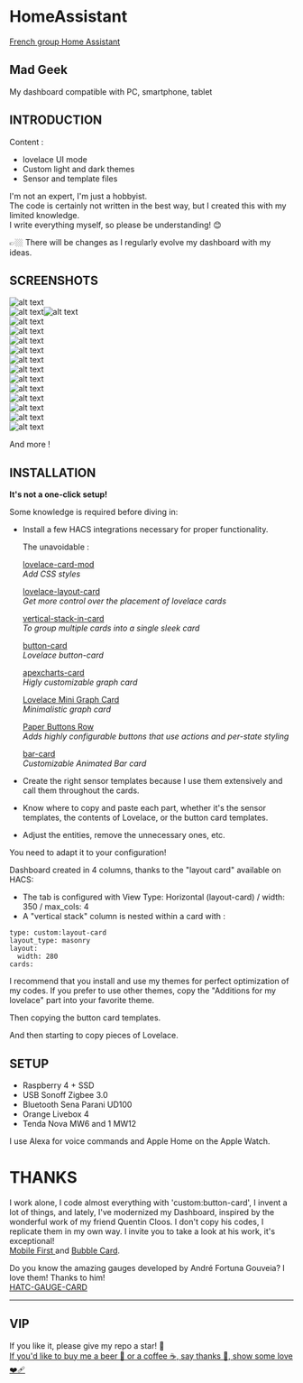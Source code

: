 # HomeAssistant

 [French group Home Assistant](https://github.com/Clooos/Bubble-Card)

## Mad Geek 
My dashboard compatible with PC, smartphone, tablet




## INTRODUCTION

Content  :

- lovelace UI mode
- Custom light and dark themes
- Sensor and template files

I'm not an expert, I'm just a hobbyist.  
The code is certainly not written in the best way, but I created this with my limited knowledge.  
I write everything myself, so please be understanding! 😊  

👉🏼 There will be changes as I regularly evolve my dashboard with my ideas.  





## SCREENSHOTS
 

![alt text](https://github.com/herveaurel/HomeAssistant/blob/main/Captures/01.jpg)  
![alt text](https://github.com/herveaurel/HomeAssistant/blob/main/Captures/01-11.jpg)![alt text](https://github.com/herveaurel/HomeAssistant/blob/main/Captures/01-12.jpg)  
![alt text](https://github.com/herveaurel/HomeAssistant/blob/main/Captures/01-1.jpg)  
![alt text](https://github.com/herveaurel/HomeAssistant/blob/main/Captures/02.jpg)  
![alt text](https://github.com/herveaurel/HomeAssistant/blob/main/Captures/03.jpg)  
![alt text](https://github.com/herveaurel/HomeAssistant/blob/main/Captures/04.jpg)  
![alt text](https://github.com/herveaurel/HomeAssistant/blob/main/Captures/04-1.jpg)  
![alt text](https://github.com/herveaurel/HomeAssistant/blob/main/Captures/05.jpg)  
![alt text](https://github.com/herveaurel/HomeAssistant/blob/main/Captures/06.jpg)  
![alt text](https://github.com/herveaurel/HomeAssistant/blob/main/Captures/07.jpg)  
![alt text](https://github.com/herveaurel/HomeAssistant/blob/main/Captures/08.jpg)  
![alt text](https://github.com/herveaurel/HomeAssistant/blob/main/Captures/09.jpg)  
![alt text](https://github.com/herveaurel/HomeAssistant/blob/main/Captures/10.jpg)  
![alt text](https://github.com/herveaurel/HomeAssistant/blob/main/Captures/11.jpg)  


And more ! 




## INSTALLATION

**It's not a one-click setup!**

Some knowledge is required before diving in:

- Install a few HACS integrations necessary for proper functionality. 

  The unavoidable :
  
  [lovelace-card-mod ](https://github.com/thomasloven/lovelace-card-mod)  
  _Add CSS styles_
  
  [lovelace-layout-card ](https://github.com/thomasloven/lovelace-layout-card)  
  _Get more control over the placement of lovelace cards_
  
  [vertical-stack-in-card ](https://github.com/ofekashery/vertical-stack-in-card)  
  _To group multiple cards into a single sleek card_
  
  [button-card ](https://github.com/custom-cards/button-card)  
  _Lovelace button-card_
  
  [apexcharts-card](https://github.com/RomRider/apexcharts-card)  
  _Higly customizable graph card_
  
  [Lovelace Mini Graph Card](https://github.com/kalkih/mini-graph-card)  
  _Minimalistic graph card_
  
  [Paper Buttons Row](https://github.com/jcwillox/lovelace-paper-buttons-row)  
  _Adds highly configurable buttons that use actions and per-state styling_
  
  [bar-card](https://github.com/custom-cards/bar-card)  
  _Customizable Animated Bar card_

- Create the right sensor templates because I use them extensively and call them throughout the cards.
- Know where to copy and paste each part, whether it's the sensor templates, the contents of Lovelace, or the button card templates.
- Adjust the entities, remove the unnecessary ones, etc.

You need to adapt it to your configuration! 

Dashboard created in 4 columns, thanks to the "layout card" available on HACS:
- The tab is configured with View Type: Horizontal (layout-card) / width: 350 / max_cols: 4
- A "vertical stack" column is nested within a card with :   

````
type: custom:layout-card
layout_type: masonry
layout:
  width: 280
cards:
````

I recommend that you install and use my themes for perfect optimization of my codes. If you prefer to use other themes, copy the "Additions for my lovelace" part into your favorite theme. 

Then copying the button card templates.

And then starting to copy pieces of Lovelace.



## SETUP 

- Raspberry 4 + SSD
- USB Sonoff Zigbee 3.0
- Bluetooth Sena Parani UD100
- Orange Livebox 4
- Tenda Nova MW6 and 1 MW12 

I use Alexa for voice commands and Apple Home on the Apple Watch.




# THANKS

I work alone, I code almost everything with 'custom:button-card', I invent a lot of things, and lately, I've modernized my Dashboard, inspired by the wonderful work of my friend Quentin Cloos.
I don't copy his codes, I replicate them in my own way.
I invite you to take a look at his work, it's exceptional!   
[Mobile First ](https://github.com/clooos/Home-Assistant-Mobile-First) and [Bubble Card](https://github.com/Clooos/Bubble-Card).


Do you know the amazing gauges developed by André Fortuna Gouveia?
I love them! Thanks to him!    
[HATC-GAUGE-CARD ](https://github.com/tagcashdev/hatc-gauge-card)  

---------------------

## VIP 

If you like it, please give my repo a star! 🌟  
[If you'd like to buy me a beer 🍺 or a coffee ☕️, say thanks 🙏, show some love ❤️‍🩹 ](https://www.paypal.com/paypalme/aaherve)


